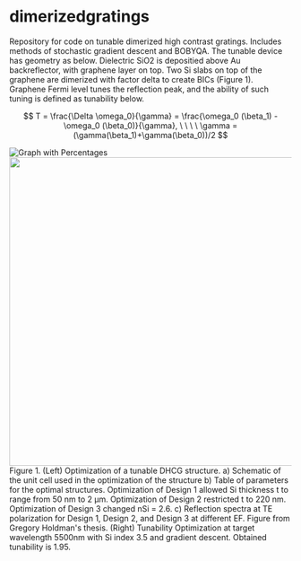 # dimerizedgratings
Repository for code on tunable dimerized high contrast gratings. Includes methods of stochastic gradient descent and BOBYQA. The tunable device has geometry as below. Dielectric SiO2 is depositied above Au backreflector, with graphene layer on top. Two Si slabs on top of the graphene are dimerized with factor delta to create BICs (Figure 1). Graphene Fermi level tunes the reflection peak, and the ability of such tuning is defined as tunability below.

$$
T = \frac{\Delta \omega_0}{\gamma} = \frac{\omega_0 (\beta_1) - \omega_0 (\beta_0)}{\gamma},  \ \ \ \  \gamma = (\gamma(\beta_1)+\gamma(\beta_0))/2
$$

![Graph with Percentages](https://github.com/user-attachments/assets/ccbd93ef-2db0-4791-bc91-60ae2df9484a)
<img src="https://github.com/user-attachments/assets/ae66d8eb-4d6f-4acf-b7cf-abb4223c32c4" width="550">
Figure 1. (Left) Optimization of a tunable DHCG structure. a) Schematic of the unit cell used in the optimization of the structure b) Table of parameters for the optimal structures. Optimization of Design 1 allowed Si thickness t to range from 50 nm to 2 μm. Optimization of Design 2 restricted t to 220 nm. Optimization of Design 3 changed nSi = 2.6. c) Reflection spectra at TE polarization for Design 1, Design 2, and Design 3 at different EF. Figure from Gregory Holdman's thesis. (Right) Tunability Optimization at target wavelength 5500nm with Si index 3.5 and gradient descent. Obtained tunability is 1.95.
